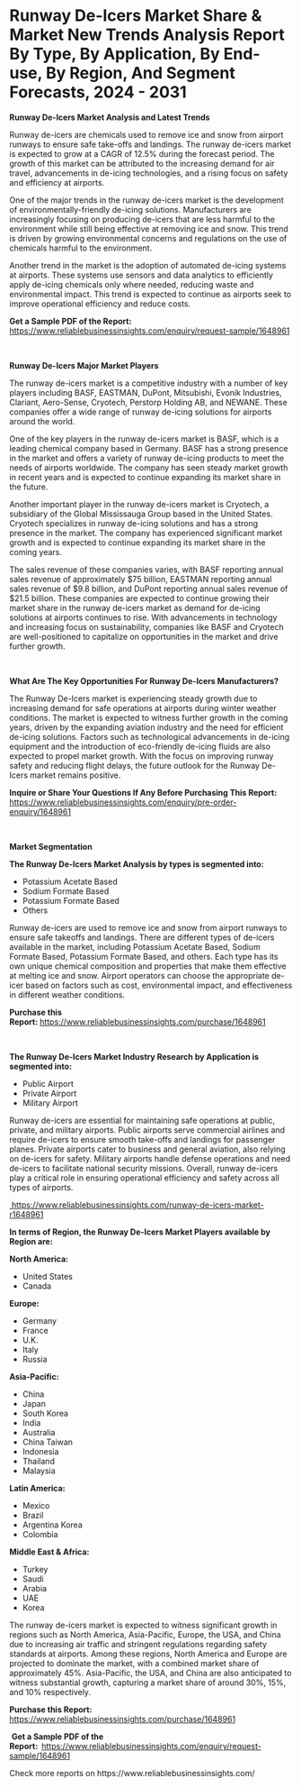 <p><h1>Runway De-Icers Market Share & Market New Trends Analysis Report By Type, By Application, By End-use, By Region, And Segment Forecasts, 2024 - 2031</h1></p><p><strong>Runway De-Icers Market Analysis and Latest Trends</strong></p>
<p><p>Runway de-icers are chemicals used to remove ice and snow from airport runways to ensure safe take-offs and landings. The runway de-icers market is expected to grow at a CAGR of 12.5% during the forecast period. The growth of this market can be attributed to the increasing demand for air travel, advancements in de-icing technologies, and a rising focus on safety and efficiency at airports.</p><p>One of the major trends in the runway de-icers market is the development of environmentally-friendly de-icing solutions. Manufacturers are increasingly focusing on producing de-icers that are less harmful to the environment while still being effective at removing ice and snow. This trend is driven by growing environmental concerns and regulations on the use of chemicals harmful to the environment.</p><p>Another trend in the market is the adoption of automated de-icing systems at airports. These systems use sensors and data analytics to efficiently apply de-icing chemicals only where needed, reducing waste and environmental impact. This trend is expected to continue as airports seek to improve operational efficiency and reduce costs.</p></p>
<p><strong>Get a Sample PDF of the Report:&nbsp;</strong> <a href="https://www.reliablebusinessinsights.com/enquiry/request-sample/1648961">https://www.reliablebusinessinsights.com/enquiry/request-sample/1648961</a></p>
<p>&nbsp;</p>
<p><strong>Runway De-Icers Major Market Players</strong></p>
<p><p>The runway de-icers market is a competitive industry with a number of key players including BASF, EASTMAN, DuPont, Mitsubishi, Evonik Industries, Clariant, Aero-Sense, Cryotech, Perstorp Holding AB, and NEWANE. These companies offer a wide range of runway de-icing solutions for airports around the world.</p><p>One of the key players in the runway de-icers market is BASF, which is a leading chemical company based in Germany. BASF has a strong presence in the market and offers a variety of runway de-icing products to meet the needs of airports worldwide. The company has seen steady market growth in recent years and is expected to continue expanding its market share in the future.</p><p>Another important player in the runway de-icers market is Cryotech, a subsidiary of the Global Mississauga Group based in the United States. Cryotech specializes in runway de-icing solutions and has a strong presence in the market. The company has experienced significant market growth and is expected to continue expanding its market share in the coming years.</p><p>The sales revenue of these companies varies, with BASF reporting annual sales revenue of approximately $75 billion, EASTMAN reporting annual sales revenue of $9.8 billion, and DuPont reporting annual sales revenue of $21.5 billion. These companies are expected to continue growing their market share in the runway de-icers market as demand for de-icing solutions at airports continues to rise. With advancements in technology and increasing focus on sustainability, companies like BASF and Cryotech are well-positioned to capitalize on opportunities in the market and drive further growth.</p></p>
<p>&nbsp;</p>
<p><strong>What Are The Key Opportunities For Runway De-Icers Manufacturers?</strong></p>
<p><p>The Runway De-Icers market is experiencing steady growth due to increasing demand for safe operations at airports during winter weather conditions. The market is expected to witness further growth in the coming years, driven by the expanding aviation industry and the need for efficient de-icing solutions. Factors such as technological advancements in de-icing equipment and the introduction of eco-friendly de-icing fluids are also expected to propel market growth. With the focus on improving runway safety and reducing flight delays, the future outlook for the Runway De-Icers market remains positive.</p></p>
<p><strong>Inquire or Share Your Questions If Any Before Purchasing This Report:</strong> <a href="https://www.reliablebusinessinsights.com/enquiry/pre-order-enquiry/1648961">https://www.reliablebusinessinsights.com/enquiry/pre-order-enquiry/1648961</a></p>
<p>&nbsp;</p>
<p><strong>Market Segmentation</strong></p>
<p><strong>The Runway De-Icers Market Analysis by types is segmented into:</strong></p>
<p><ul><li>Potassium Acetate Based</li><li>Sodium Formate Based</li><li>Potassium Formate Based</li><li>Others</li></ul></p>
<p><p>Runway de-icers are used to remove ice and snow from airport runways to ensure safe takeoffs and landings. There are different types of de-icers available in the market, including Potassium Acetate Based, Sodium Formate Based, Potassium Formate Based, and others. Each type has its own unique chemical composition and properties that make them effective at melting ice and snow. Airport operators can choose the appropriate de-icer based on factors such as cost, environmental impact, and effectiveness in different weather conditions.</p></p>
<p><strong>Purchase this Report:&nbsp;</strong><a href="https://www.reliablebusinessinsights.com/purchase/1648961">https://www.reliablebusinessinsights.com/purchase/1648961</a></p>
<p>&nbsp;</p>
<p><strong>The Runway De-Icers Market Industry Research by Application is segmented into:</strong></p>
<p><ul><li>Public Airport</li><li>Private Airport</li><li>Military Airport</li></ul></p>
<p><p>Runway de-icers are essential for maintaining safe operations at public, private, and military airports. Public airports serve commercial airlines and require de-icers to ensure smooth take-offs and landings for passenger planes. Private airports cater to business and general aviation, also relying on de-icers for safety. Military airports handle defense operations and need de-icers to facilitate national security missions. Overall, runway de-icers play a critical role in ensuring operational efficiency and safety across all types of airports.</p></p>
<p><a href="https://www.reliablebusinessinsights.com/runway-de-icers-market-r1648961">&nbsp;https://www.reliablebusinessinsights.com/runway-de-icers-market-r1648961</a></p>
<p><strong>In terms of Region, the Runway De-Icers Market Players available by Region are:</strong></p>
<p>
    <p> <strong> North America: </strong>
        <ul>
            <li>United States</li>
            <li>Canada</li>
        </ul>
        </p> 
    <p> <strong> Europe: </strong>
        <ul>
            <li>Germany</li>
            <li>France</li>
            <li>U.K.</li>
            <li>Italy</li>
            <li>Russia</li>
        </ul>
        </p> 
    <p> <strong> Asia-Pacific: </strong>
        <ul>
            <li>China</li>
            <li>Japan</li>
            <li>South Korea</li>
            <li>India</li>
            <li>Australia</li>
            <li>China Taiwan</li>
            <li>Indonesia</li>
            <li>Thailand</li>
            <li>Malaysia</li>
        </ul>
        </p> 
    <p> <strong> Latin America: </strong>
        <ul>
            <li>Mexico</li>
            <li>Brazil</li>
            <li>Argentina Korea</li>
            <li>Colombia</li>
        </ul>
        </p> 
    <p> <strong> Middle East & Africa: </strong>
        <ul>
            <li>Turkey</li>
            <li>Saudi</li>
            <li>Arabia</li>
            <li>UAE</li>
            <li>Korea</li>
        </ul>
    </p>
    </p>
<p><p>The runway de-icers market is expected to witness significant growth in regions such as North America, Asia-Pacific, Europe, the USA, and China due to increasing air traffic and stringent regulations regarding safety standards at airports. Among these regions, North America and Europe are projected to dominate the market, with a combined market share of approximately 45%. Asia-Pacific, the USA, and China are also anticipated to witness substantial growth, capturing a market share of around 30%, 15%, and 10% respectively.</p></p>
<p><strong>Purchase this Report: </strong><a href="https://www.reliablebusinessinsights.com/purchase/1648961">https://www.reliablebusinessinsights.com/purchase/1648961</a></p>
<p>&nbsp;<strong>Get a Sample PDF of the Report:&nbsp;&nbsp;</strong><a href="https://www.reliablebusinessinsights.com/enquiry/request-sample/1648961">https://www.reliablebusinessinsights.com/enquiry/request-sample/1648961</a></p>
<p><strong></strong></p>
<p>Check more reports on https://www.reliablebusinessinsights.com/</p>